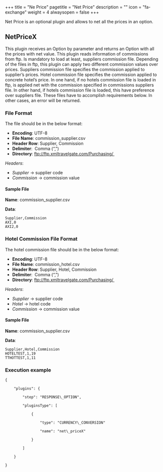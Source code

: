 +++
title = "Ne Price"
pagetitle = "Net Price"
description = ""
icon = "fa-exchange"
weight = 4
alwaysopen = false
+++

Net Price is an optional plugin and allows to net all the prices in an option.

## NetPriceX

This plugin receives an Option by parameter and returns an Option with all the prices with net value. This plugin reads information of commissions from ftp. Is mandatory to load at least, suppliers commission file. Depending of the files in ftp, this plugin can apply two different commission values over prices. Suppliers commission file specifies the commission applied to supplier’s prices. Hotel commission file specifies the commission applied to concrete hotel’s price. In one hand, if no hotels commission file is loaded in ftp, is applied net with the commission specified in commissions suppliers file. In other hand, if hotels commission file is loaded, this have preference over suppliers file. These files have to accomplish requirements below. In other cases, an error will be returned.

### File Format

The file should be in the below format:

* **Encoding**: UTF-8 
* **File Name**: commission\_supplier.csv 
* **Header Row**: Supplier, Commission 
* **Delimiter**:  Comma (“,”) 
* **Directory**: ftp://ftp.xmltravelgate.com/Purchasing/ 

_Headers_:

* _Supplier_ → supplier code 
* _Commission_ → commission value 

#### Sample File

**Name**: commission\_supplier.csv

**Data**:

```csv
Supplier,Commission
AXI,0
AXI2,0
```

### Hotel Commission File Format

The hotel commission file should be in the below format:

* **Encoding**: UTF-8 
* **File Name**: commission\_hotel.csv 
* **Header Row**: Supplier, Hotel, Commission
* **Delimiter**:  Comma (“,”) 
* **Directory**: ftp://ftp.xmltravelgate.com/Purchasing/ 

_Headers_:

* _Supplier_ → supplier code 
* _Hotel_ → hotel code 
* _Commission_ → commission value 

#### Sample File

**Name**: commission\_supplier.csv

**Data**:

```csv
Supplier,Hotel,Commission
HOTELTEST,1,19
TTHOTTEST,1,11
```

### Execution example

```
{

    "plugins": {

        "step": "RESPONSE\_OPTION",

        "pluginsType": [

            {

                "type": "CURRENCY\_CONVERSION"

                "name": "net\_priceX"

            }

        ]

    }

}
```
